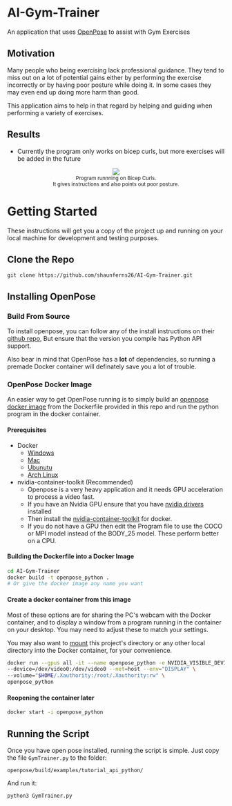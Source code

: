 # AI-Gym-Trainer
An application that uses [OpenPose](https://github.com/CMU-Perceptual-Computing-Lab/openpose) to assist with Gym Exercises

## Motivation

Many people who being exercising lack professional guidance. They tend to miss out on a lot of potential gains 
either by performing the exercise incorrectly or by having poor posture while doing it. In some cases they
may even end up doing more harm than good. 

This application aims to help in that regard by helping and guiding
when performing a variety of exercises.

## Results

<!--Insert gif here: Performing Bicep curls-->
* Currently the program only works on bicep curls, but more exercises will be added in the future
<p align="center">
    <img src="media/Bicep_Curls.gif">
    <br>
    <sup>Program runnning on Bicep Curls.</sup>
    <br>
    <sup>It gives instructions and also points out poor posture.</sup>
</p>

# Getting Started

These instructions will get you a copy of the project up and running on your local machine for development and testing purposes.
## Clone the Repo
```
git clone https://github.com/shaunferns26/AI-Gym-Trainer.git
```

## Installing OpenPose

### Build From Source
To install openpose, you can follow any of the install instructions on their 
[github repo](https://github.com/CMU-Perceptual-Computing-Lab/openpose/blob/master/doc/installation.md), 
But ensure that the version you compile has Python API support.

Also bear in mind that OpenPose has a **lot** of dependencies, so running a premade Docker container will definately
save you a lot of trouble.

### OpenPose Docker Image
An easier way to get OpenPose running is to simply build an [openpose docker image](https://github.com/esemeniuc/openpose-docker) 
from the Dockerfile provided in this repo and run the python program in the docker container. 

#### Prerequisites
* Docker
  * [Windows](https://docs.docker.com/v17.12/docker-for-windows/install/)
  * [Mac](https://docs.docker.com/v17.12/docker-for-mac/install/)
  * [Ubunutu](https://docs.docker.com/v17.12/install/linux/docker-ce/ubuntu/)
  * [Arch Linux](https://wiki.archlinux.org/index.php/Docker)
* nvidia-container-toolkit (Recommended)
  * Openpose is a very heavy application and it needs GPU acceleration to process a video fast. 
  * If you have an Nvidia GPU ensure that you have 
  [nvidia drivers](https://github.com/NVIDIA/nvidia-docker/wiki/Frequently-Asked-Questions#how-do-i-install-the-nvidia-driver) installed
  * Then install the [nvidia-container-toolkit](https://github.com/NVIDIA/nvidia-docker) for docker.
  * If you do not have a GPU then edit the Program file to use the COCO or MPI model instead of the BODY_25 model. 
  These perform better on a CPU.
    
#### Building the Dockerfile into a Docker Image
``` bash
cd AI-Gym-Trainer
docker build -t openpose_python .   
# Or give the docker image any name you want
```

#### Create a docker container from this image
Most of these options are for sharing the PC's webcam with the Docker container, and to display a window 
from a program running in the container on your desktop.
You may need to adjust these to match your settings.

You may also want to [mount](https://docs.docker.com/storage/volumes/) this project's directory or any other 
local directory into the Docker container, for your convenience.

``` bash
docker run --gpus all -it --name openpose_python -e NVIDIA_VISIBLE_DEVICES=0 \
--device=/dev/video0:/dev/video0 --net=host --env="DISPLAY" \
--volume="$HOME/.Xauthority:/root/.Xauthority:rw" \
openpose_python
```

#### Reopening the container later
``` bash
docker start -i openpose_python
```

## Running the Script
Once you have open pose installed, running the script is simple. 
Just copy the file `GymTrainer.py` to the folder:
```
openpose/build/examples/tutorial_api_python/
```
And run it: 
```
python3 GymTrainer.py
```

